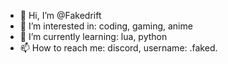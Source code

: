 - 👋 Hi, I’m @Fakedrift
- 👀 I’m interested in: coding, gaming, anime
- 🌱 I’m currently learning: lua, python
- 📫 How to reach me: discord, username: .faked.

<!---
Fakedrift/Fakedrift is a ✨ special ✨ repository because its `README.md` (this file) appears on your GitHub profile.
You can click the Preview link to take a look at your changes.
--->
